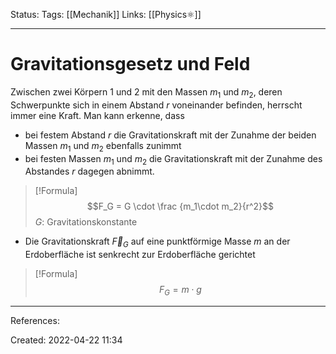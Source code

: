 Status:
Tags: [[Mechanik]]
Links: [[Physics⚛]]
___
# Gravitationsgesetz und Feld

Zwischen zwei Körpern 1 und 2 mit den Massen $m_1$ und $m_2$, deren Schwerpunkte sich in einem Abstand $r$ voneinander befinden, herrscht immer eine Kraft.
Man kann erkenne, dass 
- bei festem Abstand $r$ die Gravitationskraft mit der Zunahme der beiden Massen $m_1$ und $m_2$ ebenfalls zunimmt 
- bei festen Massen $m_1$ und $m_2$ die Gravitationskraft mit der Zunahme des Abstandes $r$ dagegen abnimmt.

> [!Formula] 
> $$F_G = G \cdot \frac {m_1\cdot m_2}{r^2}$$
> $G$: Gravitationskonstante

- Die Gravitationskraft $\overrightarrow F_G$ auf eine punktförmige Masse $m$ an der Erdoberfläche ist senkrecht zur Erdoberfläche gerichtet

> [!Formula] 
> $$F_G = m \cdot g$$
___
References:

Created: 2022-04-22 11:34